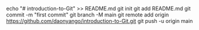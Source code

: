 echo "# introduction-to-Git" >> README.md
git init
git add README.md
git commit -m "first commit"
git branch -M main
git remote add origin https://github.com/daonyango/introduction-to-Git.git
git push -u origin main

